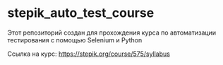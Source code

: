 # stepik_auto_test_course
Этот репозиторий создан для прохождения курса по автоматизации тестирования с помощью Selenium и Python

Ссылка на курс: https://stepik.org/course/575/syllabus